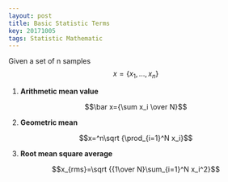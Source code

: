 ```yaml
---
layout: post
title: Basic Statistic Terms
key: 20171005
tags: Statistic Mathematic
---
```

<script type="text/javascript" src="http://cdn.mathjax.org/mathjax/latest/MathJax.js?config=default"></script>
Given a set of n samples $$x = \{x_1,\ldots,x_n\} $$
<!--more-->

1. **Arithmetic mean value**

$$\bar x={\sum x_i \over N}$$

2. **Geometric mean**

$$x=^n\sqrt {\prod_{i=1}^N x_i}$$

3. **Root mean square average**

$$x_{rms}=\sqrt {{1\over N}\sum_{i=1}^N x_i^2}$$